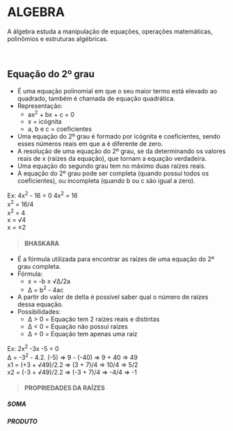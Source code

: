 # ALGEBRA
A álgebra estuda a manipulação de equações, operações matemáticas, polinômios e estruturas algébricas.

<br>

## Equação do 2º grau
* É uma equação polinomial em que o seu maior termo está elevado ao quadrado, também é chamada de equação quadrática.
* Representação:
  - ax<sup>2</sup> + bx + c = 0
  - x = icógnita
  - a, b e c = coeficientes
* Uma equação do 2º grau é formado por icógnita e coeficientes, sendo esses números reais em que a é diferente de zero.
* A resolução de uma equação do 2º grau, se da determinando os valores reais de x (raízes da equação), que tornam a equação verdadeira.
* Uma equação do segundo grau tem no máximo duas raízes reais.
* A  equação do 2º grau pode ser completa (quando possui todos os coeficientes), ou incompleta (quando b ou c são igual a zero).

Ex: 4x<sup>2</sup> - 16 = 0
4x<sup>2</sup> = 16  
x<sup>2</sup> = 16/4  
x<sup>2</sup> = 4  
x = √4  
x = ±2  

> #### BHASKARA
* É a fórmula utilizada para encontrar as raízes de uma equação do 2º grau completa.
* Fórmula:
  - x = -b ± √Δ/2a
  - Δ = b<sup>2</sup> - 4ac
* A partir do valor de delta é possível saber qual o número de raízes dessa equação.
* Possibilidades:
  - Δ > 0 = Equação tem 2 raízes reais e distintas
  - Δ < 0 = Equação não possui raízes
  - Δ = 0 = Equação tem apenas uma raíz

Ex: 2x<sup>2</sup> -3x -5 = 0  
Δ = -3<sup>2</sup> - 4.2. (-5) => 9 - (-40) => 9 + 40 => 49  
x1 = (+3 + √49)/2.2 => (3 + 7)/4 => 10/4 => 5/2  
x2 = (-3 + √49)/2.2 => (-3 + 7)/4 => -4/4 => -1 

> #### PROPRIEDADES DA RAÍZES

##### SOMA

##### PRODUTO
